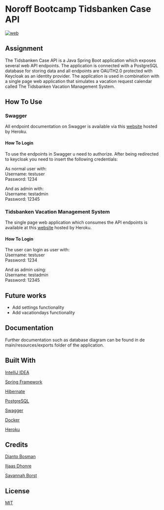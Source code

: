 # Noroff Bootcamp Tidsbanken Case API
[![web](https://img.shields.io/static/v1?logo=heroku&message=Online&label=Heroku&color=430098)](https://api-tidsbanken-case.herokuapp.com/swagger-ui/index.html)

## Assignment
The Tidsbanken Case API is a Java Spring Boot application which exposes several web API endpoints. 
The application is connected with a PostgreSQL database for storing data and all endpoints are OAUTH2.0 protected with Keycloak as an identity provider. 
The application is used in combination with a single page web application that simulates a vacation request calendar called The Tidsbanken Vacation Management System.

## How To Use

### Swagger
All endpoint documentation on Swagger is available via this [website](https://api-tidsbanken-case.herokuapp.com/swagger-ui/index.html) hosted by Heroku.

#### How To Login 

To use the endpoints in Swagger u need to authorize. After being redirected to keycloak you need to insert the following credentials:

As normal user with: <br />
Username: testuser <br />
Password: 1234

And as admin with: <br />
Username: testadmin <br />
Password: 12345

### Tidsbanken Vacation Management System
The single page web application which consumes the API endpoints is available at this [website](https://tidsbanken-case.herokuapp.com/login) hosted by Heroku.

#### How To Login 

The user can login as user with: <br />
Username: testuser <br />
Password: 1234

And as admin using: <br />
Username: testadmin <br />
Password: 12345

## Future works
- Add settings functionality
- Add vacationdays functionality

## Documentation
Further documentation such as database diagram can be found in de main/resources/exports folder of the application.

## Built With
[IntelliJ IDEA](https://www.jetbrains.com/idea/)

[Spring Framework](https://spring.io/)

[Hibernate](https://hibernate.org/)

[PostgreSQL](https://www.postgresql.org/)

[Swagger](https://swagger.io/)

[Docker](https://www.docker.com/)

[Heroku](https://www.heroku.com/)

## Credits
[Dianto Bosman](https://github.com/diantobosman)

[Iljaas Dhonre](https://github.com/iljaasdhonre)

[Savannah Borst](https://github.com/savannah-borst)

## License
[MIT](https://choosealicense.com/licenses/mit/)
